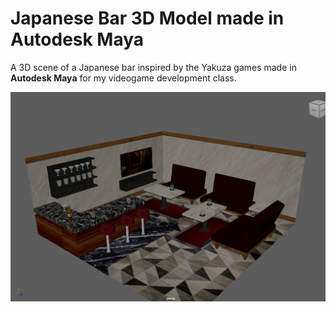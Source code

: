 # Japanese Bar 3D Model made in Autodesk Maya
A 3D scene of a Japanese bar inspired by the Yakuza games made in **Autodesk Maya** for my videogame development class.

![alt text](https://github.com/Sreddx/JapaneseBarMayaModel/blob/master/MayaScenePreview.png?raw=true)
